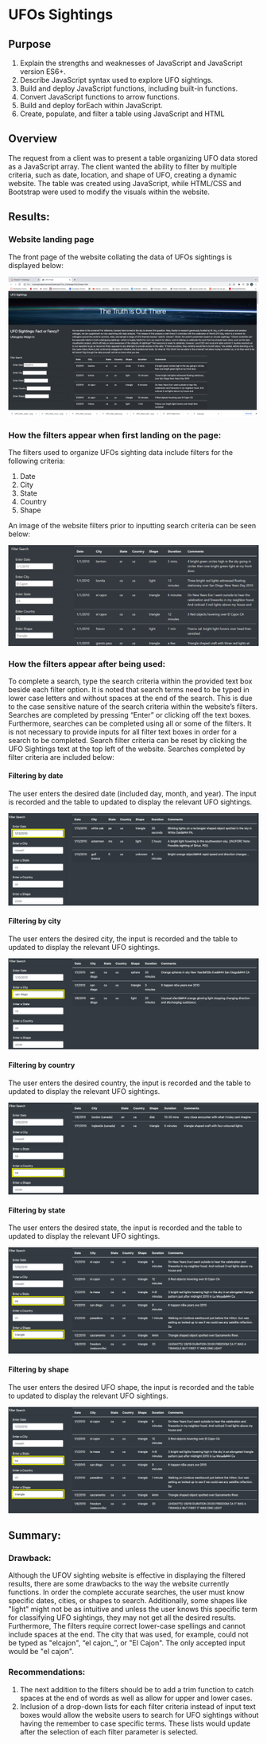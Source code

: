 # UFOs Sightings

## Purpose

1. Explain the strengths and weaknesses of JavaScript and JavaScript version ES6+.
2. Describe JavaScript syntax used to explore UFO sightings.
3. Build and deploy JavaScript functions, including built-in functions.
4. Convert JavaScript functions to arrow functions.
5. Build and deploy forEach within JavaScript.
6. Create, populate, and filter a table using JavaScript and HTML

## Overview 

The request from a client was to present a table organizing UFO data stored as a JavaScript array. The client wanted the ability to filter by multiple criteria, such as date, location, and shape of UFO, creating a dynamic website.  The table was created using JavaScript, while HTML/CSS and Bootstrap were used to modify the visuals within the website. 

## Results:

### Website landing page

The front page of the website collating the data of UFOs sightings is displayed below:

![](https://github.com/jbowman86/UFOs/blob/main/static/images/UFO_sighting_landing_page.png)

### How the filters appear when first landing on the page:

The filters used to organize UFOs sighting data include filters for the following criteria:

1.	Date
2.	City
3.	State
4.	Country
5.	Shape

An image of the website filters prior to inputting search criteria can be seen below:

![](https://github.com/jbowman86/UFOs/blob/main/static/images/UFO_filters_default.png)

### How the filters appear after being used: 

To complete a search, type the search criteria within the provided text box beside each filter option.  It is noted that search terms need to be typed in lower case letters and without spaces at the end of the search.  This is due to the case sensitive nature of the search criteria within the website’s filters.  Searches are completed by pressing “Enter” or clicking off the text boxes. Furthermore, searches can be completed using all or some of the filters.  It is not necessary to provide inputs for all filter text boxes in order for a search to be completed.  Search filter criteria can be reset by clicking the UFO Sightings text at the top left of the website.  Searches completed by filter criteria are included below:

#### Filtering by date

The user enters the desired date (included day, month, and year).  The input is recorded and the table to updated to display the relevant UFO sightings.

![](https://github.com/jbowman86/UFOs/blob/main/static/images/UFO_filter_date.png)

#### Filtering by city

The user enters the desired city, the input is recorded and the table to updated to display the relevant UFO sightings.

![](https://github.com/jbowman86/UFOs/blob/main/static/images/UFO_filter_city.png)

#### Filtering by country

The user enters the desired country, the input is recorded and the table to updated to display the relevant UFO sightings.

![](https://github.com/jbowman86/UFOs/blob/main/static/images/UFO_filter_country.png)

#### Filtering by state

The user enters the desired state, the input is recorded and the table to updated to display the relevant UFO sightings.

![](https://github.com/jbowman86/UFOs/blob/main/static/images/UFO_filter_state_shape.png)

#### Filtering by shape

The user enters the desired UFO shape, the input is recorded and the table to updated to display the relevant UFO sightings.

![](https://github.com/jbowman86/UFOs/blob/main/static/images/UFO_filter_state_shape.png)

## Summary: 

### Drawback:

Although the UFOV sighting website is effective in displaying the filtered results, there are some drawbacks to the way the website currently functions.  In order the complete accurate searches, the user must know specific dates, cities, or shapes to search.  Additionally, some shapes like "light" might not be as intuitive and unless the user knows this specific term for classifying UFO sightings, they may not get all the desired results.  Furthermore, The filters require correct lower-case spellings and cannot include spaces at the end.  The city that was used, for example, could not be typed as "elcajon", “el cajon_”, or "El Cajon".  The only accepted input would be "el cajon".

### Recommendations: 

1.	The next addition to the filters should be to add a trim function to catch spaces at the end of words as well as allow for upper and lower cases.
2.	Inclusion of a drop-down lists for each filter criteria instead of input text boxes would allow the website users to search for UFO sightings without having the remember to case specific terms.  These lists would update after the selection of each filter parameter is selected.
